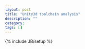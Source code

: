 ```yaml
---
layout: post
title: "Unity3d toolchain analysis"
description: ""
category: 
tags: []
---
```

{% include JB/setup %}
